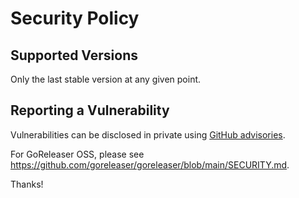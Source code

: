 # Security Policy

## Supported Versions

Only the last stable version at any given point.

## Reporting a Vulnerability

Vulnerabilities can be disclosed in private using
[GitHub advisories](https://github.com/goreleaser/goreleaser-pro/security).

For GoReleaser OSS, please see https://github.com/goreleaser/goreleaser/blob/main/SECURITY.md.

Thanks!
